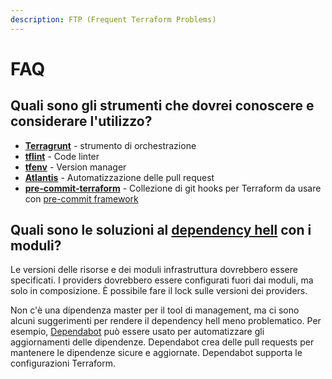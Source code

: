 ```yaml
---
description: FTP (Frequent Terraform Problems)
---
```


# FAQ

## Quali sono gli strumenti che dovrei conoscere e considerare l'utilizzo?

* [**Terragrunt**](https://terragrunt.gruntwork.io/) - strumento di orchestrazione
* [**tflint**](https://github.com/terraform-linters/tflint) - Code linter
* [**tfenv**](https://github.com/tfutils/tfenv) - Version manager
* [**Atlantis**](https://www.runatlantis.io/) - Automatizzazione delle pull request&#x20;
* [**pre-commit-terraform**](https://github.com/antonbabenko/pre-commit-terraform) - Collezione di git hooks per Terraform da usare con [pre-commit framework](https://pre-commit.com/)

## Quali sono le soluzioni al [dependency hell](https://en.wikipedia.org/wiki/Dependency\_hell) con i moduli?

Le versioni delle risorse e dei moduli infrastruttura dovrebbero essere specificati. I providers dovrebbero essere configurati fuori dai moduli, ma solo in composizione. È possibile fare il lock sulle versioni dei providers.

Non c'è una dipendenza master per il tool di management, ma ci sono alcuni suggerimenti per rendere il dependency hell meno problematico. Per esempio, [Dependabot](https://dependabot.com/) può essere usato per automatizzare gli aggiornamenti delle dipendenze. Dependabot crea delle pull requests per mantenere le dipendenze sicure e aggiornate. Dependabot supporta le configurazioni Terraform.
